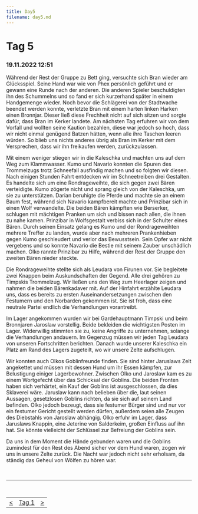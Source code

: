 ```yaml
---
title: Day5
filename: day5.md
--- 
```


# Tag 5
### 19.11.2022 12:51
Während der Rest der Gruppe zu Bett ging, versuchte sich Bran wieder am Glücksspiel. Seine Hand war wie von Phex persönlich geführt und er gewann eine Runde nach der anderen. Die anderen Spieler beschuldigten ihn des Schummelns und so fand er sich kurzerhand später in einem Handgemenge wieder. Noch bevor die Schlägerei von der Stadtwache beendet werden konnte, verletzte Bran mit einem harten linken Harken einen Bronnjar. Dieser ließ diese Frechheit nicht auf sich sitzen und sorgte dafür, dass Bran im Kerker landete. Am nächsten Tag erfuhren wir von dem Vorfall und wollten seine Kaution bezahlen, diese war jedoch so hoch, dass wir nicht einmal genügend Batzen hätten, wenn alle ihre Taschen leeren würden. So blieb uns nichts anderes übrig als Bran im Kerker mit dem Versprechen, dass wir ihn freikaufen werden, zurückzulassen.
  
 
Mit einem weniger stiegen wir in die Kaleschka und machten uns auf dem Weg zum Klammwasser. Kumo und Navario konnten die Spuren des Trommelzugs trotz Schneefall ausfindig machen und so folgten wir diesen. Nach einigen Stunden Fahrt entdecken wir im Schneetreiben drei Gestalten. Es handelte sich um eine Rondrageweihte, die sich gegen zwei Bären verteidigte. Kumo zögerte nicht und sprang gleich von der Kaleschka, um sie zu unterstützen. Darian beruhigte die Pferde und machte sie an einem Baum fest, während sich Navario kampfbereit machte und Prinzibar sich in einen Wolf verwandelte. Die beiden Bären kämpften wie Berserker, schlugen mit mächtigen Pranken um sich und bissen nach allen, die ihnen zu nahe kamen. Prinzibar in Wolfsgestalt verbiss sich in der Schulter eines Bären. Durch seinen Einsatz gelang es Kumo und der Rondrageweihten mehrere Treffer zu landen, wurde aber nach mehreren Prankenhieben gegen Kumo geschleudert und verlor das Bewusstsein. Sein Opfer war nicht vergebens und so konnte Navario die Bestie mit seinem Zauber unschädlich machen. Olko rannte Prinzibar zu Hilfe, während der Rest der Gruppe den zweiten Bären nieder steckte. 
  
 
Die Rondrageweihte stellte sich als Leudara von Firunen vor. Sie begleitete zwei Knappen beim Auskundschaften der Gegend. Alle drei gehören zu Timpskis Trommelzug. Wir ließen uns den Weg zum Heerlager zeigen und nahmen die beiden Bärenkadaver mit. Auf der Hinfahrt erzählte Leudara uns, dass es bereits zu ersten Auseinandersetzungen zwischen den Festumern und den Norbarden gekommen ist. Sie ist froh, dass eine neutrale Partei endlich die Verhandlungen vorantreibt.
  
 
Im Lager angekommen wurden wir bei Gardehauptmann Timpski und beim Bronnjaren Jaroslaw vorstellig. Beide bekleiden die wichtigsten Posten im Lager. Widerwillig stimmten sie zu, keine Angriffe zu unternehmen, solange die Verhandlungen andauern. Im Gegenzug müssen wir jeden Tag Leudara von unseren Fortschritten berichten. Danach wurde unserer Kaleschka ein Platz am Rand des Lagers zugeteilt, wo wir unsere Zelte aufschlugen. 
 
 
 
Wir konnten auch Olkos Goblinfreunde finden. Sie sind hinter Jaruslaws Zelt angekettet und müssen mit dessen Hund um ihr Essen kämpfen, zur Belustigung einiger Lagerbewohner. Zwischen Olko und Jaroslaw kam es zu einem Wortgefecht über das Schicksal der Goblins. Die beiden Fronten haben sich verhärtet, ein Kauf der Goblins ist ausgeschlossen, da dies Sklaverei wäre. Jaruslaw kann nach belieben über die, laut seinen Aussagen, gesetzlosen Goblins richten, da sie sich auf seinem Land befinden. Olko jedoch bezeugt, dass sie festumer Bürger sind und nur vor ein festumer Gericht gestellt werden dürfen, außerdem seien alle Zeugen des Diebstahls von Jaroslaw abhängig. Olko erfuhr im Lager, dass Jaruslaws Knappin, eine Jeterine von Salderkeim, großen Einfluss auf ihn hat. Sie könnte vielleicht der Schlüssel zur Befreiung der Goblins sein. 
 
  
Da uns in dem Moment die Hände gebunden waren und die Goblins zumindest für den Rest des Abend sicher vor dem Hund waren, zogen wir uns in unsere Zelte zurück. Die Nacht war jedoch nicht sehr erholsam, da ständig das Geheul von Wölfen zu hören war.

<br>

----
<br>
<table style="margin-left: auto; margin-right: auto;">
  <tr>
    <td><a href="day4.md"><</a></td>
    <td><a href="README.md">Tag 1</a></td>
    <td><a href="day6.md">></a></td>
  </tr>
</table>